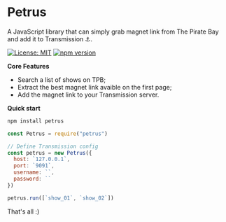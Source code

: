 # Petrus

A JavaScript library that can simply grab magnet link from The Pirate Bay and add it to Transmission :anchor:.

[![License: MIT](https://img.shields.io/badge/license-MIT-blue.svg)](https://github.com/Wifsimster/petrus/blob/master/LICENSE)
[![npm version](https://badge.fury.io/js/petrus.svg)](https://www.npmjs.com/package/petrus)

**Core Features**

- Search a list of shows on TPB;
- Extract the best magnet link avaible on the first page;
- Add the magnet link to your Transmission server.

**Quick start**

```javascript
npm install petrus
```

```javascript
const Petrus = require("petrus")

// Define Transmission config
const petrus = new Petrus({
  host: `127.0.0.1`,
  port: `9091`,
  username: ``,
  password: ``
})

petrus.run([`show_01`, `show_02`])
```

That's all :)
